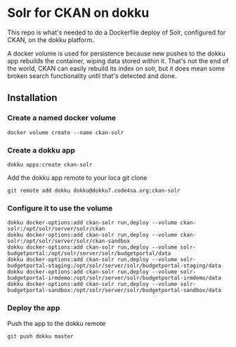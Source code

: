 Solr for CKAN on dokku
======================

This repo is what's needed to do a Dockerfile deploy of Solr, configured for
CKAN, on the dokku platform.

A docker volume is used for persistence because new pushes to the dokku app rebuilds the container, wiping data stored within it. That's not the end of the world, CKAN can easily rebuild its index on solr, but it does mean some broken search functionality until that's detected and done.

Installation
------------

### Create a named docker volume

```
docker volume create --name ckan-solr
```

### Create a dokku app

```
dokku apps:create ckan-solr
```

Add the dokku app remote to your loca git clone

```
git remote add dokku dokku@dokku7.code4sa.org:ckan-solr
```

### Configure it to use the volume

```
dokku docker-options:add ckan-solr run,deploy --volume ckan-solr:/opt/solr/server/solr/ckan
dokku docker-options:add ckan-solr run,deploy --volume ckan-solr:/opt/solr/server/solr/ckan-sandbox
dokku docker-options:add ckan-solr run,deploy --volume solr-budgetportal:/opt/solr/server/solr/budgetportal/data
dokku docker-options:add ckan-solr run,deploy --volume solr-budgetportal-staging:/opt/solr/server/solr/budgetportal-staging/data
dokku docker-options:add ckan-solr run,deploy --volume solr-budgetportal-irmdemo:/opt/solr/server/solr/budgetportal-irmdemo/data
dokku docker-options:add ckan-solr run,deploy --volume solr-budgetportal-sandbox:/opt/solr/server/solr/budgetportal-sandbox/data
```

### Deploy the app

Push the app to the dokku remote

```
git push dokku master
```